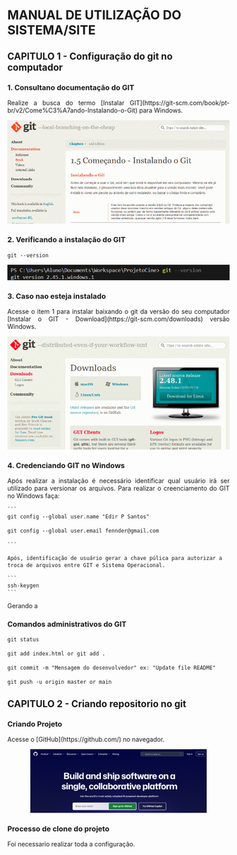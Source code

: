 # MANUAL DE UTILIZAÇÃO DO SISTEMA/SITE
## CAPITULO 1 - Configuração do git no computador
### 1. Consultano documentação do GIT
<p align="justify">
    Realize a busca do termo [Instalar GIT](https://git-scm.com/book/pt-br/v2/Come%C3%A7ando-Instalando-o-Git) para Windows.
</p>

<p align="center">
    <a href="https://git-scm.com/book/pt-br/v2/Come%C3%A7ando-Instalando-o-Git" target="_blank">
        <img src="docs/images/Git.png" width="700">
    </a>
</p>

### 2. Verificando a instalação do GIT

```
git --version
```
<p align="center">
    <img src="docs/images/GitVersion.png" width="700">
</p>

### 3. Caso nao esteja instalado

<p align="justify">
    Acesse o item 1 para instalar baixando o git da versão do seu computador [Instalar o GIT - Download](https://git-scm.com/downloads) versão Windows.
    <center><img src="docs/images/Download_GIT.png" width="700"></center>
</p>

### 4. Credenciando GIT no Windows

<p align="justify">
    Após realizar a instalação é necessário identificar qual usuário irá ser utilizado para versionar os arquivos.
    Para realizar o creenciamento do GIT no Windows faça:

</p>

    ```
    git config --global user.name "Edir P Santos"

    git config --global user.email fennder@gmail.com
    
    ```

<p align="justify">

    Após, identificação de usuário gerar a chave púlica para autorizar a troca de arquivos entre GIT e Sistema Operacional.

</p>

    ```
    ssh-keygen
    ```
<p align="justify">
    Gerando a 

</p>

### Comandos administrativos do GIT

```
git status

git add index.html or git add .

git commit -m "Mensagem do desenvolvedor" ex: "Update file README"

git push -u origin master or main
```

## CAPITULO 2 - Criando repositorio no git
### Criando Projeto

<p align="justify">
    Acesse o [GitHub](https://github.com/) no navegador.
</p>
<p align="center">
    <a href="https://github.com/" target="_blank">
        <img src="docs/images/GitHub.png" width="400">
    </a>
</p>

### Processo de clone do projeto

<p align="justify">
    Foi necessario realizar toda a configuração.
</p>